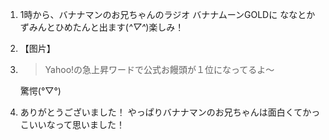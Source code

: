 1. 1時から、バナナマンのお兄ちゃんのラジオ バナナムーンGOLDに ななとかずみんとひめたんと出ます(*^▽^*)楽しみ！

2. 【图片】

3. > Yahoo!の急上昇ワードで公式お饅頭が１位になってるよ〜

   驚愕(°▽°)

4. ありがとうございました！ やっぱりバナナマンのお兄ちゃんは面白くてかっこいいなって思いました！